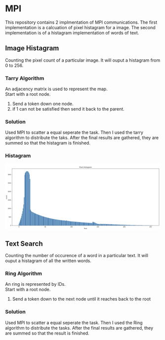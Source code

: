 # MPI
  This repository contains 2 implmentation of MPI communications. The first implementation is a calcuation of pixel histagram for a image. The second implementation is of a histagram implementation of words of text.
## Image Histagram
  Counting the pixel count of a particular image. It will ouput a histagram from 0 to 256.
### Tarry Algorithm
  An adjacency matrix is used to represent the map.<br/>
  Start with a root node.<br/>
  1. Send a token down one node.<br/>
  2. if 1 can not be satisfied then send it back to the parent.<br/>
### Solution
  Used MPI to scatter a equal seperate the task. Then I used the tarry algorithm to distribute the taks.
  After the final results are gathered, they are summed so that the histagram is finished.
### Histagram
![hist](output/Hist.JPG)
## Text Search
  Counting the number of occurence of a word in a particular text. It will ouput a histagram of all the written words.
### Ring Algorithm
  An ring is represented by IDs.<br/>
  Start with a root node.<br/>
  1. Send a token down to the next node until it reaches back to the root<br/>
### Solution
  Used MPI to scatter a equal seperate the task. Then I used the Ring algorithm to distribute the tasks.
  After the final results are gathered, they are summed so that the result is finished.

